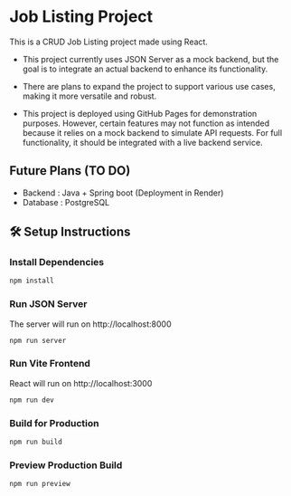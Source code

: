 # Job Listing Project

This is a CRUD Job Listing project made using React.
 
* This project currently uses JSON Server as a mock backend, but the goal is to integrate an actual backend to enhance its functionality. 
* There are plans to expand the project to support various use cases, making it more versatile and robust.

* This project is deployed using GitHub Pages for demonstration purposes. However, certain features may not function as intended because it relies on a mock backend to simulate API requests.
For full functionality, it should be integrated with a live backend service.

## Future Plans (TO DO)

* Backend  : Java + Spring boot (Deployment in Render)
* Database : PostgreSQL

## 🛠️ Setup Instructions

### Install Dependencies

```bash
npm install
```

### Run JSON Server

The server will run on http://localhost:8000

```bash
npm run server
```

### Run Vite Frontend

React will run on http://localhost:3000

```bash
npm run dev
```

### Build for Production

```bash
npm run build
```

### Preview Production Build

```bash
npm run preview
```
